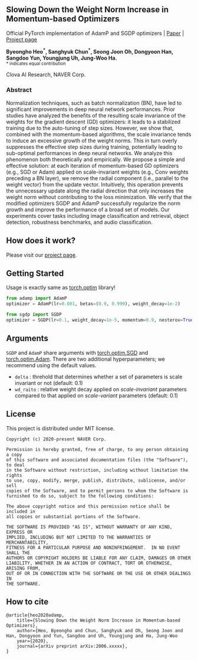 ## Slowing Down the Weight Norm Increase in Momentum-based Optimizers

Official PyTorch implementation of AdamP and SGDP optimizers | [Paper]() | [Project page]()

**Byeongho Heo<sup>\*</sup>, Sanghyuk Chun<sup>\*</sup>, Seong Joon Oh, Dongyoon Han, Sangdoo Yun, Youngjung Uh, Jung-Woo Ha.** <br>
<sub>\* indicates equal contribution</sub>

Clova AI Research, NAVER Corp.

### Abstract

Normalization techniques, such as batch normalization (BN), have led to significant improvements in deep neural network performances. Prior studies have analyzed the benefits of the resulting scale invariance of the weights for the gradient descent (GD) optimizers: it leads to a stabilized training due to the auto-tuning of step sizes. However, we show that, combined with the momentum-based algorithms, the scale invariance tends to induce an excessive growth of the weight norms. This in turn overly suppresses the effective step sizes during training, potentially leading to sub-optimal performances in deep neural networks. We analyze this phenomenon both theoretically and empirically. We propose a simple and effective solution: at each iteration of momentum-based GD optimizers (e.g., SGD or Adam) applied on scale-invariant weights (e.g., Conv weights preceding a BN layer), we remove the radial component (i.e., parallel to the weight vector) from the update vector. Intuitively, this operation prevents the unnecessary update along the radial direction that only increases the weight norm without contributing to the loss minimization. We verify that the modified optimizers SGDP and AdamP successfully regularize the norm growth and improve the performance of a broad set of models. Our experiments cover tasks including image classification and retrieval, object detection, robustness benchmarks, and audio classification.

## How does it work?

Please visit our [project page]().

## Getting Started

Usage is exactly same as [torch.optim](https://pytorch.org/docs/stable/optim.html) library!

```python
from adamp import AdamP
optimizer = AdamP(lr=0.001, betas=(0.9, 0.999), weight_decay=1e-2)
```

```python
from sgdp import SGDP
optimizer = SGDP(lr=0.1, weight_decay=1e-5, momentum=0.9, nesterov=True)
```

## Arguments
`SGDP` and `AdamP` share arguments with [torch.optim.SGD](https://pytorch.org/docs/stable/optim.html#torch.optim.SGD) and [torch.optim.Adam](https://pytorch.org/docs/stable/optim.html#torch.optim.Adam).
There are two additional hyperparameters; we recommend using the default values.
- `delta` : threhold that determines whether a set of parameters is scale invariant or not (default: 0.1)
- `wd_raito` : relative weight decay applied on _scale-invariant_ parameters compared to that applied on _scale-variant_ parameters (default: 0.1)

## License

This project is distributed under MIT license.

```
Copyright (c) 2020-present NAVER Corp.

Permission is hereby granted, free of charge, to any person obtaining a copy
of this software and associated documentation files (the "Software"), to deal
in the Software without restriction, including without limitation the rights
to use, copy, modify, merge, publish, distribute, sublicense, and/or sell
copies of the Software, and to permit persons to whom the Software is
furnished to do so, subject to the following conditions:

The above copyright notice and this permission notice shall be included in
all copies or substantial portions of the Software.

THE SOFTWARE IS PROVIDED "AS IS", WITHOUT WARRANTY OF ANY KIND, EXPRESS OR
IMPLIED, INCLUDING BUT NOT LIMITED TO THE WARRANTIES OF MERCHANTABILITY,
FITNESS FOR A PARTICULAR PURPOSE AND NONINFRINGEMENT.  IN NO EVENT SHALL THE
AUTHORS OR COPYRIGHT HOLDERS BE LIABLE FOR ANY CLAIM, DAMAGES OR OTHER
LIABILITY, WHETHER IN AN ACTION OF CONTRACT, TORT OR OTHERWISE, ARISING FROM,
OUT OF OR IN CONNECTION WITH THE SOFTWARE OR THE USE OR OTHER DEALINGS IN
THE SOFTWARE.
```

## How to cite

```
@article{heo2020adamp,
    title={Slowing Down the Weight Norm Increase in Momentum-based Optimizers},
    author={Heo, Byeongho and Chun, Sanghyuk and Oh, Seong Joon and Han, Dongyoon and Yun, Sangdoo and Uh, Youngjung and Ha, Jung-Woo
    year={2020},
    journal={arXiv preprint arXiv:2006.xxxxx},
}
```
